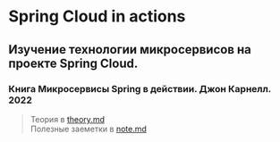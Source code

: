 # Spring Cloud in actions
## Изучение технологии микросервисов на проекте Spring Cloud.
### Книга Микросервисы Spring в действии. Джон Карнелл. 2022

>Теория в [theory.md](theory.md)  
>Полезные заеметки в [note.md](note.md)